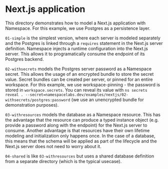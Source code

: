 # Next.js application

This directory demonstrates how to model a Next.js application with Namespace.
For this example, we use Postgres as a persistence layer.

`01-simple` is the simplest version, where each server is modeled separately and the Postgres is linked through a `requires` statement in the Next.js server definition.
Namespace injects a runtime configuration into the Next.js server. This allows it to programatically consume the endpoint of its Postgres backend.

`02-withsecrets` models the Postgres server password as a Namespace secret.
This allows the usage of an encrypted bundle to store the secret value.
Secret bundles can be created per server, or pinned for an entire workspace.
For this example, we use workspace-pinning - the password is stored in `workspace.secrets`.
You can reveal its value with `ns secrets reveal . --secret=namespacelabs.dev/examples/nextjs/02-withsecrets/postgres:password` (we use an unencrypted bundle for demonstration purposes).

`03-withresources` models the database as a Namespace resource.
This has the advantage that the resource can produce a typed instance object (e.g. provide a password along with the endpoint) for the Next.js server to consume.
Another advantage is that resources have their own lifetime modeling and initialization only happens once.
In the case of a database, this means that the schema will be applied as part of the lifecycle and the Next.js server does not need to worry about it.

`04-shared` is like `03-withresources` but uses a shared database definition from a separate directory (which is the typical usecase).
